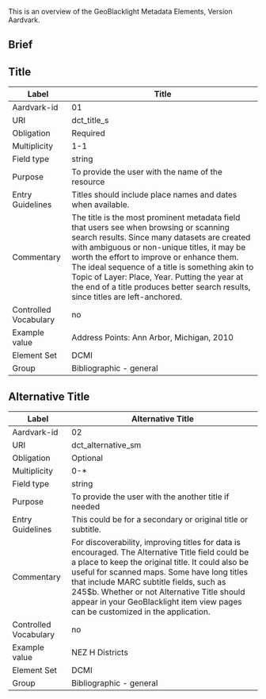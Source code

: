 This is an overview of the GeoBlacklight Metadata Elements, Version Aardvark.
## Brief


## Title
| Label                 | Title                                                                                                                                                                                                                                                                                                                                                                                                                      |
| --------------------- | -------------------------------------------------------------------------------------------------------------------------------------------------------------------------------------------------------------------------------------------------------------------------------------------------------------------------------------------------------------------------------------------------------------------------- |
| Aardvark-id           | 01                                                                                                                                                                                                                                                                                                                                                                                                                         |
| URI                   | dct\_title\_s                                                                                                                                                                                                                                                                                                                                                                                                              |
| Obligation            | Required                                                                                                                                                                                                                                                                                                                                                                                                                   |
| Multiplicity          | 1-1                                                                                                                                                                                                                                                                                                                                                                                                                        |
| Field type            | string                                                                                                                                                                                                                                                                                                                                                                                                                     |
| Purpose               | To provide the user with the name of the resource                                                                                                                                                                                                                                                                                                                                                                          |
| Entry Guidelines      | Titles should include place names and dates when available.                                                                                                                                                                                                                                                                                                                                                                |
| Commentary            | The title is the most prominent metadata field that users see when browsing or scanning search results. Since many datasets are created with ambiguous or non-unique titles, it may be worth the effort to improve or enhance them. The ideal sequence of a title is something akin to Topic of Layer: Place, Year. Putting the year at the end of a title produces better search results, since titles are left-anchored. |
| Controlled Vocabulary | no                                                                                                                                                                                                                                                                                                                                                                                                                         |
| Example value         | Address Points: Ann Arbor, Michigan, 2010                                                                                                                                                                                                                                                                                                                                                                                  |
| Element Set           | DCMI                                                                                                                                                                                                                                                                                                                                                                                                                       |
| Group                 | Bibliographic - general


## Alternative Title

| Label                 | Alternative Title                                                                                                                                                                                                                                                                                                                                                                   |
| --------------------- | ----------------------------------------------------------------------------------------------------------------------------------------------------------------------------------------------------------------------------------------------------------------------------------------------------------------------------------------------------------------------------------- |
| Aardvark-id           | 02                                                                                                                                                                                                                                                                                                                                                                                  |
| URI                   | dct\_alternative\_sm                                                                                                                                                                                                                                                                                                                                                                |
| Obligation            | Optional                                                                                                                                                                                                                                                                                                                                                                            |
| Multiplicity          | 0-\*                                                                                                                                                                                                                                                                                                                                                                                |
| Field type            | string                                                                                                                                                                                                                                                                                                                                                                              |
| Purpose               | To provide the user with the another title if needed                                                                                                                                                                                                                                                                                                                                |
| Entry Guidelines      | This could be for a secondary or original title or subtitle.                                                                                                                                                                                                                                                                                                                        |
| Commentary            | For discoverability, improving titles for data is encouraged. The Alternative Title field could be a place to keep the original title. It could also be useful for scanned maps. Some have long titles that include MARC subtitle fields, such as 245$b. Whether or not Alternative Title should appear in your GeoBlacklight item view pages can be customized in the application. |
| Controlled Vocabulary | no                                                                                                                                                                                                                                                                                                                                                                                  |
| Example value         | NEZ H Districts                                                                                                                                                                                                                                                                                                                                                                     |
| Element Set           | DCMI                                                                                                                                                                                                                                                                                                                                                                                |
| Group                 | Bibliographic - general                                                                                                                                                                                                                                                                                                                                                             |                                                                                                                                                                                                                                                                                                                                                                                                 |